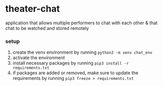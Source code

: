 # theater-chat

application that allows multiple performers to chat with each other & that chat to be watched and stored remotely

### setup

1. create the venv environment by running `python3 -m venv chat_env`
2. activate the environment
3. install necessary packages by running `pip3 install -r requirements.txt`
4. if packages are added or removed, make sure to update the requirements by running `pip3 freeze > requirements.txt`
